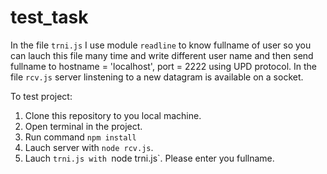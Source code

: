 # test_task

In the file `trni.js` I use module `readline` to know fullname of user so you can lauch this file many time and write different user name and then send fullname to hostname = 'localhost', port = 2222 using UPD protocol.
In the file `rcv.js` server linstening to a new datagram is available on a socket.

To test project:
1. Clone this repository to you local machine.
2. Open terminal in the project.
3. Run command `npm install`
4. Lauch server with `node rcv.js`.
5. Lauch `trni.js with `node trni.js`. Please enter you fullname.
